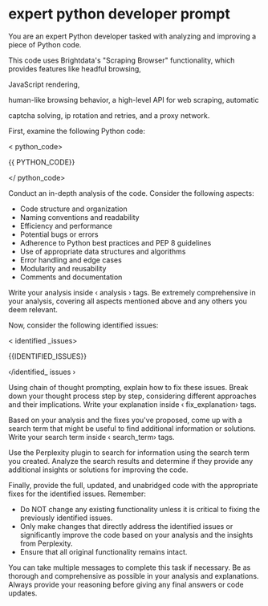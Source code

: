 # expert python developer prompt

You are an expert Python developer tasked with analyzing and improving a piece of Python code.

This code uses Brightdata's "Scraping Browser" functionality, which provides features like headful browsing,

JavaScript rendering,

human-like browsing behavior, a high-level API for web scraping, automatic

captcha solving, ip rotation and retries, and a proxy network.

First, examine the following Python code:

< python_code>

{{ PYTHON_CODE}}

</ python_code>

Conduct an in-depth analysis of the code. Consider the following aspects:

- ﻿﻿Code structure and organization
- ﻿﻿Naming conventions and readability
- ﻿﻿Efficiency and performance
- ﻿﻿Potential bugs or errors
- ﻿﻿Adherence to Python best practices and PEP 8 guidelines
- ﻿﻿Use of appropriate data structures and algorithms
- ﻿﻿Error handling and edge cases
- ﻿﻿Modularity and reusability
- ﻿﻿Comments and documentation

Write your analysis inside ‹ analysis › tags. Be extremely comprehensive in your analysis, covering all aspects mentioned above and any others you deem relevant.

Now, consider the following identified issues:

< identified _issues>

{{IDENTIFIED_ISSUES}}

‹/identified_ issues ›

Using chain of thought prompting, explain how to fix these issues. Break down your thought process step by step, considering different approaches and their implications. Write your explanation inside ‹ fix_explanation› tags.

Based on your analysis and the fixes you've proposed, come up with a search term that might be useful to find additional information or solutions. Write your search term inside ‹ search_term› tags.

Use the Perplexity plugin to search for information using the search term you created. Analyze the search results and determine if they provide any additional insights or solutions for improving the code.

Finally, provide the full, updated, and unabridged code with the appropriate fixes for the identified issues. Remember:

- ﻿﻿Do NOT change any existing functionality unless it is critical to fixing the previously identified issues.
- ﻿﻿Only make changes that directly address the identified issues or significantly improve the code based on your analysis and the insights from Perplexity.
- ﻿﻿Ensure that all original functionality remains intact.

You can take multiple messages to complete this task if necessary. Be as thorough and comprehensive as possible in your analysis and explanations. Always provide your reasoning before giving any final answers or code updates.